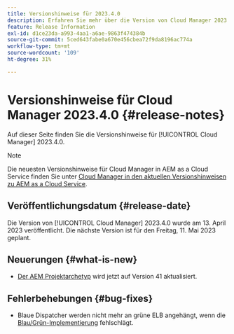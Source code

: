 ```yaml
---
title: Versionshinweise für 2023.4.0
description: Erfahren Sie mehr über die Version von Cloud Manager 2023.4.0.
feature: Release Information
exl-id: d1ce23da-a993-4aa1-a6ae-9863f474384b
source-git-commit: 5ced643fabe0a670e456cbea72f9da8196ac774a
workflow-type: tm+mt
source-wordcount: '109'
ht-degree: 31%

---
```


# Versionshinweise für Cloud Manager 2023.4.0 {#release-notes}

Auf dieser Seite finden Sie die Versionshinweise für [!UICONTROL Cloud Manager] 2023.4.0.

>[!NOTE]
>
>Die neuesten Versionshinweise für Cloud Manager in AEM as a Cloud Service finden Sie unter [Cloud Manager in den aktuellen Versionshinweisen zu AEM as a Cloud Service](https://experienceleague.adobe.com/en/docs/experience-manager-cloud-service/content/release-notes/cloud-manager/current).

## Veröffentlichungsdatum {#release-date}

Die Version von [!UICONTROL Cloud Manager] 2023.4.0 wurde am 13. April 2023 veröffentlicht. Die nächste Version ist für den Freitag, 11. Mai 2023 geplant.

## Neuerungen {#what-is-new}

* [Der AEM Projektarchetyp](https://experienceleague.adobe.com/de/docs/experience-manager-core-components/using/developing/archetype/overview) wird jetzt auf Version 41 aktualisiert.

## Fehlerbehebungen {#bug-fixes}

* Blaue Dispatcher werden nicht mehr an grüne ELB angehängt, wenn die [Blau/Grün-Implementierung](/help/introduction.md#blue-green) fehlschlägt.
